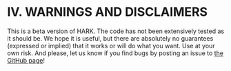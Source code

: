 # IV. WARNINGS AND DISCLAIMERS

This is a beta version of HARK.  The code has not been extensively tested as it should be.  We hope it is useful, but there are absolutely no guarantees (expressed or implied) that it works or will do what you want.  Use at your own risk.  And please, let us know if you find bugs by posting an issue to [the GitHub page](https://github.com/econ-ark/HARK)!


